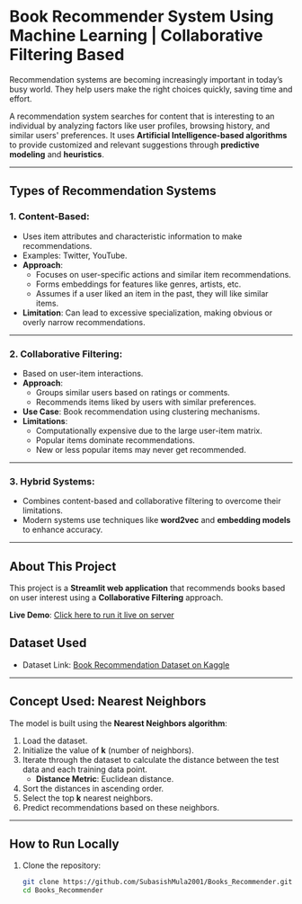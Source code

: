 # **Book Recommender System Using Machine Learning | Collaborative Filtering Based**


Recommendation systems are becoming increasingly important in today’s busy world. They help users make the right choices quickly, saving time and effort. 

A recommendation system searches for content that is interesting to an individual by analyzing factors like user profiles, browsing history, and similar users' preferences. It uses **Artificial Intelligence-based algorithms** to provide customized and relevant suggestions through **predictive modeling** and **heuristics**.

---

## **Types of Recommendation Systems**

### 1. **Content-Based**:
- Uses item attributes and characteristic information to make recommendations.
- Examples: Twitter, YouTube.
- **Approach**:
  - Focuses on user-specific actions and similar item recommendations.
  - Forms embeddings for features like genres, artists, etc.
  - Assumes if a user liked an item in the past, they will like similar items.
- **Limitation**: Can lead to excessive specialization, making obvious or overly narrow recommendations.

---

### 2. **Collaborative Filtering**:
- Based on user-item interactions.
- **Approach**:
  - Groups similar users based on ratings or comments.
  - Recommends items liked by users with similar preferences.
- **Use Case**: Book recommendation using clustering mechanisms.
- **Limitations**:
  - Computationally expensive due to the large user-item matrix.
  - Popular items dominate recommendations.
  - New or less popular items may never get recommended.

---

### 3. **Hybrid Systems**:
- Combines content-based and collaborative filtering to overcome their limitations.
- Modern systems use techniques like **word2vec** and **embedding models** to enhance accuracy.

---

## **About This Project**

This project is a **Streamlit web application** that recommends books based on user interest using a **Collaborative Filtering** approach.

**Live Demo**: [Click here to run it live on server]()  


## **Dataset Used**

- Dataset Link: [Book Recommendation Dataset on Kaggle](https://www.kaggle.com/ra4u12/bookrecommendation)

---

## **Concept Used: Nearest Neighbors**

The model is built using the **Nearest Neighbors algorithm**:

1. Load the dataset.
2. Initialize the value of **k** (number of neighbors).
3. Iterate through the dataset to calculate the distance between the test data and each training data point.
   - **Distance Metric**: Euclidean distance.
4. Sort the distances in ascending order.
5. Select the top **k** nearest neighbors.
6. Predict recommendations based on these neighbors.

---

## **How to Run Locally**

1. Clone the repository:
   ```bash
   git clone https://github.com/SubasishMula2001/Books_Recommender.git
   cd Books_Recommender
